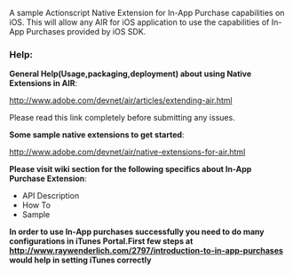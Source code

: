 A sample Actionscript Native Extension for In-App Purchase capabilities on iOS. This will allow any AIR for iOS application to use the capabilities of In-App Purchases provided by iOS SDK.

### Help: ###

**General Help(Usage,packaging,deployment) about using Native Extensions in AIR**:


http://www.adobe.com/devnet/air/articles/extending-air.html

Please read this link completely before submitting any issues.

**Some sample native extensions to get started**:

http://www.adobe.com/devnet/air/native-extensions-for-air.html

**Please visit wiki section for the following specifics about In-App Purchase Extension**:



  * API Description
  * How To
  * Sample


**In order to use In-App purchases successfully you need to do many configurations in iTunes Portal.First few steps at http://www.raywenderlich.com/2797/introduction-to-in-app-purchases would help in setting iTunes correctly**